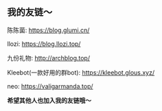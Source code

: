 ## 我的友链～
陈陈菌: https://blog.glumi.cn/

llozi: https://blog.llozi.top/

九份礼物: http://archblog.top/

Kleebot(一款好用的群bot): https://kleebot.glous.xyz/

neo: https://valigarmanda.top/

**希望其他人也加入我的友链哦～**

